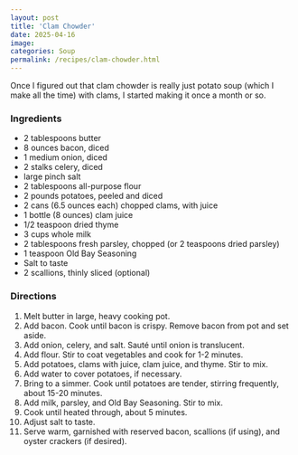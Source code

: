 ```yaml
---
layout: post
title: 'Clam Chowder'
date: 2025-04-16
image:
categories: Soup
permalink: /recipes/clam-chowder.html
---
```


Once I figured out that clam chowder is really just potato soup (which I make all the time) with clams, I started making it once a month or so.

### Ingredients

- 2 tablespoons butter
- 8 ounces bacon, diced
- 1 medium onion, diced
- 2 stalks celery, diced
- large pinch salt
- 2 tablespoons all-purpose flour
- 2 pounds potatoes, peeled and diced
- 2 cans (6.5 ounces each) chopped clams, with juice
- 1 bottle (8 ounces) clam juice
- 1/2 teaspoon dried thyme
- 3 cups whole milk
- 2 tablespoons fresh parsley, chopped (or 2 teaspoons dried parsley)
- 1 teaspoon Old Bay Seasoning
- Salt to taste
- 2 scallions, thinly sliced (optional)

### Directions

1. Melt butter in large, heavy cooking pot.
1. Add bacon. Cook until bacon is crispy. Remove bacon from pot and set aside.
1. Add onion, celery, and salt. Sauté until onion is translucent.
1. Add flour. Stir to coat vegetables and cook for 1-2 minutes.
1. Add potatoes, clams with juice, clam juice, and thyme. Stir to mix.
1. Add water to cover potatoes, if necessary.
1. Bring to a simmer. Cook until potatoes are tender, stirring frequently, about 15-20 minutes.
1. Add milk, parsley, and Old Bay Seasoning. Stir to mix.
1. Cook until heated through, about 5 minutes.
1. Adjust salt to taste.
1. Serve warm, garnished with reserved bacon, scallions (if using), and oyster crackers (if desired).

